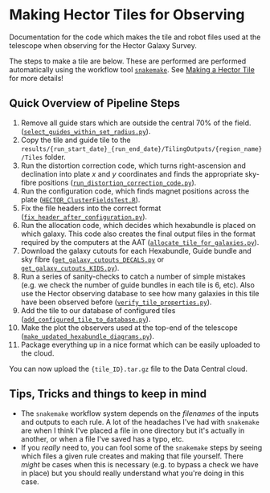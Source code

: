# Making Hector Tiles for Observing 

Documentation for the code which makes the tile and robot files used at the telescope when observing for the Hector Galaxy Survey.

The steps to make a tile are below. These are performed are performed automatically using the workflow tool [`snakemake`](https://snakemake.github.io/). See [Making a Hector Tile](Making_A_Hector_Tile.md) for more details!

## Quick Overview of Pipeline Steps

1. Remove all guide stars which are outside the central 70% of the field. ([`select_guides_within_set_radius.py`](https://github.com/samvaughan/hector-observing/blob/main/workflow/scripts/select_guides_within_set_radius.py)).
2. Copy the tile and guide tile to the `results/{run_start_date}_{run_end_date}/TilingOutputs/{region_name}/Tiles` folder.
3. Run the distortion correction code, which turns right-ascension and declination into plate $x$ and $y$ coordinates and finds the appropriate sky-fibre positions ([`run_distortion_correction_code.py`](https://github.com/samvaughan/hector-observing/blob/main/workflow/scripts/apply_DC_correction.py)).
4. Run the configuration code, which finds magnet positions across the plate ([`HECTOR_ClusterFieldsTest.R`](https://github.com/samvaughan/hector-observing/blob/main/workflow/scripts/HECTOR_ClusterFieldsTest.R)).
5. Fix the file headers into the correct format ([`fix_header_after_configuration.py`](https://github.com/samvaughan/hector-observing/blob/main/workflow/scripts/fix_header_after_configuration.py)).
6. Run the allocation code, which decides which hexabundle is placed on which galaxy. This code also creates the final output files in the format required by the computers at the AAT ([`allocate_tile_for_galaxies.py`](https://github.com/samvaughan/hector-observing/blob/main/workflow/scripts/allocate_tile_for_galaxies.py)).
7. Download the galaxy cutouts for each Hexabundle, Guide bundle and sky fibre ([`get_galaxy_cutouts_DECALS.py`](https://github.com/samvaughan/hector-observing/blob/main/workflow/scripts/get_galaxy_cutouts_DECALS.py) or [`get_galaxy_cutouts_KIDS.py`](https://github.com/samvaughan/hector-observing/blob/main/workflow/scripts/get_galaxy_cutouts_KIDS.py)).
8. Run a series of sanity-checks to catch a number of simple mistakes (e.g. we check the number of guide bundles in each tile is 6, etc). Also use the Hector observing database to see how many galaxies in this tile have been observed before ([`verify_tile_properties.py`](https://github.com/samvaughan/hector-observing/blob/main/workflow/scripts/verify_tile_properties.py)).
9. Add the tile to our database of configured tiles ([`add_configured_tile_to_database.py`](https://github.com/samvaughan/hector-observing/blob/main/workflow/scripts/add_configured_tile_to_database.py)).
10. Make the plot the observers used at the top-end of the telescope ([`make_updated_hexabundle_diagrams.py`](https://github.com/samvaughan/hector-observing/blob/main/workflow/scripts/make_hexabundle_plot.py)).
11. Package everything up in a nice format which can be easily uploaded to the cloud.

You can now upload the `{tile_ID}.tar.gz` file to the Data Central cloud.

## Tips, Tricks and things to keep in mind

- The `snakemake` workflow system depends on the _filenames_ of the inputs and outputs to each rule. A lot of the headaches I've had with `snakemake` are when I think I've placed a file in one directory but it's actually in another, or when a file I've saved has a typo, etc. 
- If you _really_ need to, you can fool some of the `snakemake` steps by seeing which files a given rule creates and making that file yourself. There _might_ be cases when this is necessary (e.g. to bypass a check we have in place) but you should really understand what you're doing in this case.
